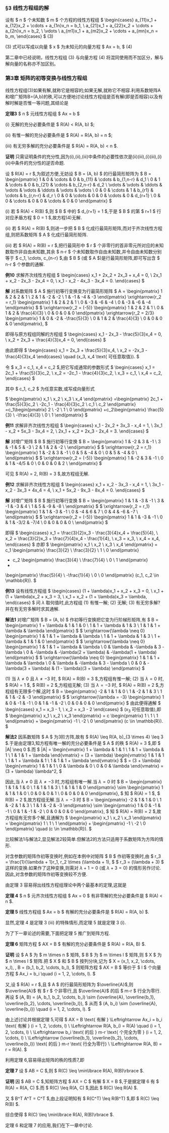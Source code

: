 ### §3 线性方程组的解

设有 $ n $ 个未知数 $ m $ 个方程的线性方程组
$
\begin{cases}
a_{11}x_1 + a_{12}x_2 + \cdots + a_{1n}x_n = b_1, \\
a_{21}x_1 + a_{22}x_2 + \cdots + a_{2n}x_n = b_2, \\
\vdots \\
a_{m1}x_1 + a_{m2}x_2 + \cdots + a_{mn}x_n = b_m,
\end{cases}
$
(3)

(3) 式可以写成以向量 $ x $ 为未知元的向量方程
$
Ax = b,
$
(4)

第二章中已经说明，线性方程组 (3) 与向量方程 (4) 将混同使用而不加区分，解与解向量的名称亦不加区别。

### 第3章 矩阵的初等变换与线性方程组

线性方程组(3)如果有解,就称它是相容的;如果无解,就称它不相容.利用系数矩阵A和增广矩阵B=(A,b)的秩,可以方便地讨论线性方程组是否有解(即是否相容)以及有解时解是否惟一等问题,其结论是

**定理3** $ n $ 元线性方程组 $ Ax = b $

(i) 无解的充分必要条件是 $ R(A) < R(A, b) $;

(ii) 有惟一解的充分必要条件是 $ R(A) = R(A, b) = n $;

(iii) 有无穷多解的充分必要条件是 $ R(A) = R(A, b) < n $.

**证明** 只需证明条件的充分性,因为(i),(ii),(iii)中条件的必要性依次是(ii)(iii),(i)(iii),(i)(ii)中条件的充分性的逆否命题.

设 $ R(A) = r $,为叙述方便,无妨设 $ B = (A, b) $ 的行最简形矩阵为
$
B = \begin{pmatrix}
1 & 0 & \cdots & 0 & b_{11} & \cdots & b_{1,n-r} & d_1 \\
0 & 1 & \cdots & 0 & b_{21} & \cdots & b_{2,n-r} & d_2 \\
\vdots & \vdots & \ddots & \vdots & \vdots & \ddots & \vdots & \vdots \\
0 & 0 & \cdots & 1 & b_{r1} & \cdots & b_{r,n-r} & d_r \\
0 & 0 & \cdots & 0 & 0 & \cdots & 0 & d_{r+1} \\
0 & 0 & \cdots & 0 & 0 & \cdots & 0 & 0 
\end{pmatrix}
$

(i) 若 $ R(A) < R(B) $,则 $ B $ 中的 $ d_{r+1} = 1 $,于是 $ B $ 的第 $ r+1 $ 行对应矛盾方程 $ 0 = 1 $,故方程(4)无解.

(ii) 若 $ R(A) = R(B) $,则进一步把 $ B $ 化成行最简形矩阵,而对于齐次线性方程组,则把系数矩阵 $ A $ 化成行最简形矩阵.

(iii) 若 $ R(A) = R(B) = r $,把行最简形中 $ r $ 个非零行的首非零元所对应的未知数取作非自由未知数,其余 $ n-r $ 个未知数取作自由未知数,并令自由未知数分别等于 $ c_1, \cdots, c_{n-r} $,由 $ B $ (或 $ A $)是行最简形矩阵,即可写出含 $ n-r $ 个参数的通解.

**例10** 求解齐次线性方程组
$
\begin{cases}
x_1 + 2x_2 + 2x_3 + x_4 = 0, \\
2x_1 + x_2 - 2x_3 - 2x_4 = 0, \\
x_1 - x_2 - 4x_3 - 3x_4 = 0.
\end{cases}
$

**解** 对系数矩阵 $ A $ 施行初等行变换变为行最简形矩阵
$
A = \begin{pmatrix}
1 & 2 & 2 & 1 \\
2 & 1 & -2 & -2 \\
1 & -1 & -4 & -3
\end{pmatrix} \xrightarrow{r_2 = r_1} \begin{pmatrix}
1 & 2 & 2 & 1 \\
0 & -3 & -6 & -4 \\
0 & -3 & -6 & -4
\end{pmatrix}
$
$
\xrightarrow{r_2 = (-5)}
\begin{pmatrix}
1 & 2 & 2 & 1 \\
0 & 1 & 2 & \frac{4}{3} \\
0 & 0 & 0 & 0
\end{pmatrix} \xrightarrow{r_2 = 2/3}
\begin{pmatrix}
1 & 0 & -2 & -\frac{5}{3} \\
0 & 1 & 2 & \frac{4}{3} \\
0 & 0 & 0 & 0
\end{pmatrix},
$

即得与原方程组同解的方程组
$
\begin{cases}
x_1 - 2x_3 - \frac{5}{3}x_4 = 0, \\
x_2 + 2x_3 + \frac{4}{3}x_4 = 0,
\end{cases}
$

由此即得
$
\begin{cases}
x_1 = 2x_3 + \frac{5}{3}x_4, \\
x_2 = -2x_3 - \frac{4}{3}x_4
\end{cases}
\quad (x_3, x_4 \text{ 可任意取值}).
$

令 $ x_3 = c_1, x_4 = c_2 $,把它写成通常的参数形式
$
\begin{cases}
x_1 = 2c_1 + \frac{5}{3}c_2, \\
x_2 = -2c_1 - \frac{4}{3}c_2, \\
x_3 = c_1, \\
x_4 = c_2,
\end{cases}
$

其中 $ c_1, c_2 $ 为任意实数,或写成向量形式

$
\begin{pmatrix}
x_1 \\
x_2 \\
x_3 \\
x_4
\end{pmatrix}
=\begin{pmatrix}
2c_1 + \frac{5}{3}c_2 \\
-2c_1 - \frac{4}{3}c_2 \\
c_1 \\
c_2
\end{pmatrix}
=c_1\begin{pmatrix}
2 \\
-2 \\
1 \\
0
\end{pmatrix}
+c_2\begin{pmatrix}
\frac{5}{3} \\
-\frac{4}{3} \\
0 \\
1
\end{pmatrix}
$

**例11** 求解非齐次线性方程组
$
\begin{cases}
x_1 - 2x_2 + 3x_3 - x_4 = 1, \\
3x_1 - x_2 + 5x_3 - 3x_4 = 2, \\
2x_1 + x_2 + 2x_3 - 2x_4 = 3.
\end{cases}
$

**解** 对增广矩阵 $ B $ 施行初等行变换
$
B = \begin{pmatrix}
1 & -2 & 3 & -1 \\
3 & -1 & 5 & -3 \\
2 & 1 & 2 & -2 \\
\end{pmatrix}
$
$
\xrightarrow{r_2 = r_1}
\begin{pmatrix}
1 & -2 & 3 & -1 \\
0 & 5 & -4 & 0 \\
0 & 5 & -4 & 0 \\
\end{pmatrix}
$
$
\xrightarrow{r_2 = (-5)}
\begin{pmatrix}
1 & -2 & 3 & -1 \\
0 & 1 & -4/5 & 0 \\
0 & 0 & 0 & 2 \\
\end{pmatrix}
$

可见 $ R(A) = 2, R(B) = 3 $,故方程组无解.

**例12** 求解非齐次线性方程组
$
\begin{cases}
x_1 + x_2 - 3x_3 - x_4 = 1, \\
3x_1 - x_2 - 3x_3 + 4x_4 = 4, \\
x_1 + 5x_2 - 9x_3 - 8x_4 = 0.
\end{cases}
$

**解** 对增广矩阵 $ B $ 施行初等行变换
$
B = \begin{pmatrix}
1 & 1 & -3 & -1 \\
3 & -1 & -3 & 4 \\
1 & 5 & -9 & -8 \\
\end{pmatrix}
$
$
\xrightarrow{r_2 = r_1}
\begin{pmatrix}
1 & 1 & -3 & -1 \\
0 & -4 & 6 & 7 \\
0 & 4 & -6 & -7 \\
\end{pmatrix}
$
$
\xrightarrow{r_2 = (-5)}
\begin{pmatrix}
1 & 1 & -3 & -1 \\
0 & 1 & -3/2 & -7/4 \\
0 & 0 & 0 & 0 \\
\end{pmatrix}
$

即得
$
\begin{cases}
x_1 = \frac{3}{2}x_3 - \frac{3}{4}x_4 + \frac{5}{4}, \\
x_2 = \frac{3}{2}x_3 + \frac{7}{4}x_4 - \frac{1}{4}, \\
x_3 = x_3, \\
x_4 = x_4,
\end{cases}
$
亦即
$
\begin{pmatrix}
x_1 \\
x_2 \\
x_3 \\
x_4
\end{pmatrix}
= c_1
\begin{pmatrix}
\frac{3}{2} \\
\frac{3}{2} \\
1 \\
0
\end{pmatrix}
+ c_2
\begin{pmatrix}
\frac{3}{4} \\
\frac{7}{4} \\
0 \\
1
\end{pmatrix}
+
\begin{pmatrix}
\frac{5}{4} \\
-\frac{1}{4} \\
0 \\
0
\end{pmatrix}
(c_1, c_2 \in \mathbb{R}).
$

**例13** 设有线性方程组
$
\begin{cases}
(1 + \lambda)x_1 + x_2 + x_3 = 0, \\
x_1 + (1 + \lambda)x_2 + x_3 = 3, \\
x_1 + x_2 + (1 + \lambda)x_3 = \lambda,
\end{cases}
$
问 $\lambda$ 取何值时,此方程组 (1) 有惟一解; (2) 无解; (3) 有无穷多解?并在有无穷多解时求其通解.

**解法1** 对增广矩阵 $ B = (A, b) $ 作初等行变换把它变为行阶梯形矩阵,有
$
B = \begin{pmatrix}
1 + \lambda & 1 & 1 & 0 \\
1 & 1 + \lambda & 1 & 3 \\
1 & 1 & 1 + \lambda & \lambda
\end{pmatrix}
$
$
\xrightarrow{\lambda \neq 0}
\begin{pmatrix}
1 & 1 & 1 + \lambda & \lambda \\
1 & 1 + \lambda & 1 & 3 \\
1 + \lambda & 1 & 1 & 0
\end{pmatrix}
$
$
\xrightarrow{\lambda \neq 0}
\begin{pmatrix}
1 & 1 & 1 + \lambda & \lambda \\
0 & \lambda & -\lambda & 3 - \lambda \\
0 & -\lambda & -\lambda(2 + \lambda) & -\lambda(1 + \lambda)
\end{pmatrix}
$
$
\xrightarrow{\lambda \neq 0}
\begin{pmatrix}
1 & 1 & 1 + \lambda & \lambda \\
0 & \lambda & -\lambda & 3 - \lambda \\
0 & 0 & -\lambda(3 + \lambda) & (1 - \lambda)(3 + \lambda)
\end{pmatrix}
$

(1) 当 $\lambda \neq 0$ 且 $\lambda \neq -3$ 时, $ R(A) = R(B) = 3 $,方程组有惟一解;
(2) 当 $\lambda = 0$ 时, $ R(A) = 1 $, $ R(B) = 2 $,方程组无解;
(3) 当 $\lambda = -3$ 时, $ R(A) = R(B) = 2 $,方程组有无限多个解,这时
$
B = \begin{pmatrix}
-2 & 1 & 1 & 0 \\
1 & -2 & 1 & 3 \\
1 & 1 & -2 & -3
\end{pmatrix}
$
$
\xrightarrow{\lambda = -3}
\begin{pmatrix}
1 & 0 & -1 & -1 \\
0 & 1 & -1 & -2 \\
0 & 0 & 0 & 0
\end{pmatrix}
$
由此便得通解
$
\begin{cases}
x_1 = x_3 - 1, \\
x_2 = x_3 - 2
\end{cases}
$
($x_3$ 可任意取值),即
$
\begin{pmatrix}
x_1 \\
x_2 \\
x_3
\end{pmatrix} = c \begin{pmatrix}
1 \\
1 \\
1
\end{pmatrix} + \begin{pmatrix}
-1 \\
-2 \\
0
\end{pmatrix} (c \in \mathbb{R}).
$

**解法2** 因系数矩阵 $ A $ 为3阶方阵,故有 $ R(A) \leq R(A, b)_{3 \times 4} \leq 3 $.于是由定理3,知方程有唯一解的充分必要条件是 $ A $ 的秩 $ R(A) = 3 $,即 $ |A| \neq 0 $.而
$
|A| = \begin{vmatrix}
1 + \lambda & 1 & 1 \\
1 & 1 + \lambda & 1 \\
1 & 1 & 1 + \lambda
\end{vmatrix} = (3 + \lambda) \begin{vmatrix}
1 & 1 & 1 \\
1 & 1 + \lambda & 1 \\
1 & 1 & 1 + \lambda
\end{vmatrix}
$
$
= (3 + \lambda) \begin{vmatrix}
1 & 1 & 1 \\
0 & \lambda & 0 \\
0 & 0 & \lambda
\end{vmatrix} = (3 + \lambda) \lambda^2,
$

因此,当 $\lambda \neq 0$ 且 $\lambda \neq -3$ 时,方程组有唯一解.当 $\lambda = 0$ 时
$
B = \begin{pmatrix}
1 & 1 & 1 & 0 \\
1 & 1 & 1 & 3 \\
1 & 1 & 1 & 0
\end{pmatrix} \sim \begin{pmatrix}
1 & 1 & 1 & 0 \\
0 & 0 & 0 & 1 \\
0 & 0 & 0 & 0
\end{pmatrix},
$
知 $ R(A) = 1 $, $ R(B) = 2 $,故方程组无解.当 $\lambda = -3$ 时
$
B = \begin{pmatrix}
-2 & 1 & 1 & 0 \\
1 & -2 & 1 & 3 \\
1 & 1 & -2 & -3
\end{pmatrix} \sim \begin{pmatrix}
1 & 0 & -1 & -1 \\
0 & 1 & -1 & -2 \\
0 & 0 & 0 & 0
\end{pmatrix},
$
知 $ R(A) = R(B) = 2 $,故方程组有无穷多个解,且通解为
$
\begin{pmatrix}
x_1 \\
x_2 \\
x_3
\end{pmatrix} = \begin{pmatrix}
1 \\
1 \\
1
\end{pmatrix} + \begin{pmatrix}
-1 \\
-2 \\
0
\end{pmatrix} \quad (c \in \mathbb{R}).
$

比较解法1与解法2,显见解法2较简单.但解法2的方法只适用于系数矩阵为方阵的情形.

对含参数的矩阵作初等变换时,例如在本例中对矩阵 $ B $ 作初等变换时,由
$
r_3 = \frac{1}{\lambda + 1}r_1, r_2 \times (\lambda + 1),
$
$
r_3 = (\lambda + 3)
$
这样的变换.如果作了这种变换,则需对 $\lambda + 1 = 0$ (或 $\lambda + 3 = 0$) 的情形另作讨论.因此,对含参数的矩阵作初等变换较不方便.

由定理 3 容易得出线性方程组理论中两个最基本的定理,这就是

**定理 4** $ n $ 元齐次线性方程组 $ Ax = 0 $ 有非零解的充分必要条件是 $ R(A) < n $.

**定理 5** 线性方程组 $ Ax = b $ 有解的充分必要条件是 $ R(A) = R(A, b) $.

显然,定理 4 是定理 3 (iii) 的特殊情形,而定理 5 就是定理 3 (i).

为了下一章论述的需要,下面把定理 5 推广到矩阵方程.

**定理 6** 矩阵方程 $ AX = B $ 有解的充分必要条件是 $ R(A) = R(A, B) $.

**证明** 设 $ A $ 为 $ m \times n $ 矩阵, $ B $ 为 $ m \times l $ 矩阵,则 $ X $ 为 $ n \times l $ 矩阵.把 $ X $ 和 $ B $ 按列分块,记为
$
X = (x_1, x_2, \cdots, x_l), \, B = (b_1, b_2, \cdots, b_l),
$
则矩阵方程 $ AX = B $ 等价于 $ l $ 个向量方程
$
Ax_i = b_i \quad (i = 1, 2, \cdots, l).
$

又,设 $ R(A) = r $,且 $ A $ 的行最简形矩阵为 $\overline{A}$,则 $\overline{A}$ 有 $ r $ 个非零行,且 $\overline{A}$ 的后 $ m-r $ 行全为零行.再设
$
(A, B) = (A, b_1, b_2, \cdots, b_l) \sim (\overline{A}, \overline{b_1}, \overline{b_2}, \cdots, \overline{b_l}),
$
从而
$
(A, b_i) \sim (\overline{A}, \overline{b_i}) \quad (i = 1, 2, \cdots, l).
$

由上述讨论并根据定理 5,可得
$
AX = B \text{ 有解 } \Leftrightarrow Ax_i = b_i \text{ 有解 } (i = 1, 2, \cdots, l) \\
\Leftrightarrow R(A, b_i) = R(A) \quad (i = 1, 2, \cdots, l) \\
\Leftrightarrow b_i \text{ 的后 } m-r \text{ 个完全为零 } (i = 1, 2, \cdots, l) \\
\Leftrightarrow (\overline{b_1}, \overline{b_2}, \cdots, \overline{b_l}) \text{ 的后 } m-r \text{ 行全为零行} \\
\Leftrightarrow R(A, B) = r = R(A).
$

利用定理 6,容易得出矩阵的秩的性质7,即

**定理 7** 设 $ AB = C $,则 $ R(C) \leq \min\lbrace R(A), R(B)\rbrace $.

**证明** 因 $ AB = C $,知矩阵方程 $ AX = C $ 有解 $ X = B $,于是据定理 6 有 $ R(A) = R(A, C) $.而 $ R(C) \leq R(A, C) $,因此 $ R(C) \leq R(A) $.

又 $ B^T A^T = C^T $,由上段证明知有 $ R(C^T) \leq R(B^T) $,即 $ R(C) \leq R(B) $.

综合使得 $ R(C) \leq \min\lbrace R(A), R(B)\rbrace $.

定理 6 和定理 7 的应用,我们在下一章中讨论.